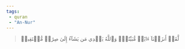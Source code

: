 ```yaml
---
tags: 
 - quran 
 - "An-Nur"
---
```


> لَّقَدۡ أَنزَلۡنَآ ءَايَٰتٖ مُّبَيِّنَٰتٖۚ وَٱللَّهُ يَهۡدِي مَن يَشَآءُ إِلَىٰ صِرَٰطٖ مُّسۡتَقِيمٖ
